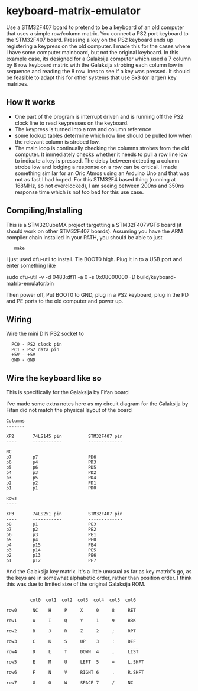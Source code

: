 keyboard-matrix-emulator
========================

Use a STM32F407 board to pretend to be a keyboard of an old computer that uses a
simple row/column matrix. You connect a PS2 port keyboard to the STM32F407 
board. Pressing a key on the PS2 keyboard ends up registering a keypress on 
the old computer. I made this for the cases where I have some computer mainboard,
but not the original keyboard. In this example case, its designed for a 
Galaksija computer which used a 7 column by 8 row keyboard matrix with the
Galaksija strobing each column low in sequence and reading the 8 row lines to
see if a key was pressed. It should be feasible to adapt this for other systems
that use 8x8 (or larger) key matrixes.

How it works
------------
- One part of the program is interrupt driven and is running off the PS2 
clock line to read keypresses on the keyboard.
- The keypress is turned into a row and column reference 
- some lookup tables determine which row line should be pulled low when
the relevant column is strobed low.
- The main loop is continually checking the columns strobes from the old 
computer. It immediately checks whether it needs to pull a row line 
low to indicate a key is pressed. The delay between detecting a column strobe
low and lodging a response on a row can be critical. I made something similar 
for an Oric Atmos using an Arduino Uno and that was not as fast I had hoped.
For this STM32F4 based thing (running at 168MHz, so not overclocked), I am seeing
between 200ns and 350ns response time which is not too bad for this use case.

Compiling/Installing
--------------------

This is a STM32CubeMX project targetting a STM32F407VGT6 board (it should work on other STM32F407 boards). Assuming you have the ARM compiler chain installed in
your PATH, you should be able to just 
```
   make
```
I just used dfu-util to install. Tie BOOT0 high. Plug it in to a USB port and
enter something like

sudo dfu-util -v -d 0483:df11 -a 0 -s 0x08000000 -D build/keyboard-matrix-emulator.bin

Then power off, Put BOOT0 to GND, plug in a PS2 keyboard, plug in the PD and PE ports to the old computer and power up.

Wiring
------

Wire the mini DIN PS2 socket to
```
  PC0 - PS2 clock pin
  PC1 - PS2 data pin
  +5V - +5V
  GND - GND
```

Wire the keyboard like so
-------------------------
This is specifically for the Galaksija by Fifan board

I've made some extra notes here as my circuit diagram for the Galaksija by
Fifan did not match the physical layout of the board
```
Columns
-------

XP2       74LS145 pin          STM32F407 pin
----      -----------          -------------

NC
p7        p7                   PD6
p6        p4                   PD3
p5        p6                   PD5
p4        p3                   PD2
p3        p5                   PD4
p2        p2                   PD1
p1        p1                   PD0

Rows
----

XP3       74LS251 pin          STM32F407 pin
----      -----------          -------------
p8        p1                   PE3
p7        p2                   PE2
p6        p3                   PE1
p5        p4                   PE0
p4        p15                  PE4
p3        p14                  PE5
p2        p13                  PE6
p1        p12                  PE7
```
And the Galaksija key matrix. It's a little unusual as far as
key matrix's go, as the keys are in somewhat alphabetic order,
rather than position order. I think this was due to limited size
of the original Galaksija ROM.

```

         col0  col1  col2  col3  col4  col5  col6

row0      NC    H     P     X     0     8     RET

row1      A     I     Q     Y     1     9     BRK

row2      B     J     R     Z     2     ;     RPT

row3      C     K     S     UP    3     :     DEF

row4      D     L     T     DOWN  4     ,     LIST

row5      E     M     U     LEFT  5     =     L.SHFT

row6      F     N     V     RIGHT 6     .     R.SHFT

row7      G     O     W     SPACE 7     /     NC

```




